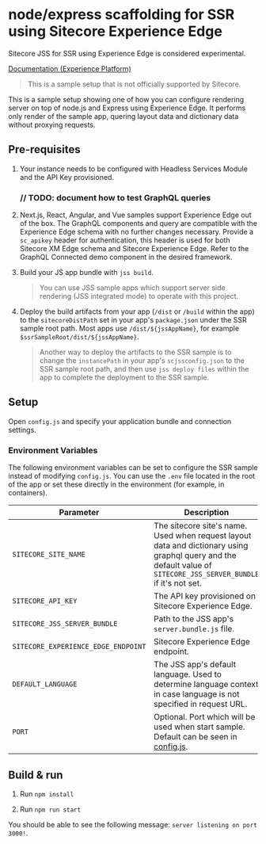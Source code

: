 # node/express scaffolding for SSR using Sitecore Experience Edge

Sitecore JSS for SSR using Experience Edge is considered experimental.

<!---
@TODO: Update to next version docs before release
-->

[Documentation (Experience Platform)](https://doc.sitecore.com/xp/en/developers/hd/21/sitecore-headless-development/server-side-render-jss-apps-headlessly-using-a-sitecore-experience-edge-endpoint.html)

> This is a sample setup that is not officially supported by Sitecore.

This is a sample setup showing one of how you can configure rendering server on top of node.js and Express using Experience Edge. It performs only render of the sample app, quering layout data and dictionary data without proxying requests.

## Pre-requisites

1. Your instance needs to be configured with Headless Services Module and the API Key provisioned.

   ### // TODO: document how to test GraphQL queries

1. Next.js, React, Angular, and Vue samples support Experience Edge out of the box. The GraphQL components and query are compatible with the Experience Edge schema with no further changes necessary. Provide a `sc_apikey` header for authentication, this header is used for both Sitecore XM Edge schema and Sitecore Experience Edge. Refer to the GraphQL Connected demo component in the desired framework.

1. Build your JS app bundle with `jss build`.

   > You can use JSS sample apps which support server side rendering (JSS integrated mode) to operate with this project.

1. Deploy the build artifacts from your app (`/dist` or `/build` within the app) to the `sitecoreDistPath` set in your app's `package.json` under the SSR sample root path. Most apps use `/dist/${jssAppName}`, for example `$ssrSampleRoot/dist/${jssAppName}`.

   > Another way to deploy the artifacts to the SSR sample is to change the `instancePath` in your app's `scjssconfig.json` to the SSR sample root path, and then use `jss deploy files` within the app to complete the deployment to the SSR sample.

## Setup

Open `config.js` and specify your application bundle and connection settings.

### Environment Variables

The following environment variables can be set to configure the SSR sample instead of modifying `config.js`. You can use the `.env` file located in the root of the app or set these directly in the environment (for example, in containers).

| Parameter                           | Description                                                                                                                                                       |
| ----------------------------------- | ----------------------------------------------------------------------------------------------------------------------------------------------------------------- |
| `SITECORE_SITE_NAME`                | The sitecore site's name. Used when request layout data and dictionary using graphql query and the default value of `SITECORE_JSS_SERVER_BUNDLE` if it's not set. |
| `SITECORE_API_KEY`                  | The API key provisioned on Sitecore Experience Edge.                                                                                                              |
| `SITECORE_JSS_SERVER_BUNDLE`        | Path to the JSS app's `server.bundle.js` file.                                                                                                                    |
| `SITECORE_EXPERIENCE_EDGE_ENDPOINT` | Sitecore Experience Edge endpoint.                                                                                                                                |
| `DEFAULT_LANGUAGE`                  | The JSS app's default language. Used to determine language context in case language is not specified in request URL.                                              |
| `PORT`                              | Optional. Port which will be used when start sample. Default can be seen in [config.js](./config.js).                                                             |

## Build & run

1. Run `npm install`

1. Run `npm run start`

You should be able to see the following message:
`server listening on port 3000!`.
